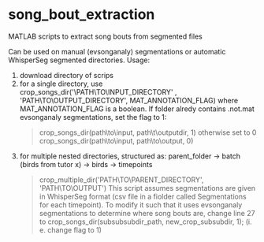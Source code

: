 # song_bout_extraction
MATLAB scripts to extract song bouts from segmented files 

Can be used on manual (evsonganaly) segmentations or automatic WhisperSeg segmented directories. 
Usage: 
1. download directory of scrips
2. for a single directory, use crop_songs_dir('\PATH\TO\INPUT_DIRECTORY' , 'PATH\TO\OUTPUT_DIRECTORY', MAT_ANNOTATION_FLAG)
   where MAT_ANNOTATION_FLAG is a boolean. If folder alredy contains .not.mat evsonganaly segmentations, set the flag to 1:
   > crop_songs_dir(path\to\input, path\t\outputdir, 1)
otherwise set to 0
   > crop_songs_dir(path\to\input, path\to\output, 0)
3. for multiple nested directories, structured as: parent_folder -> batch (birds from tutor x) -> birds ->  timepoints
   > crop_multiple_dir('PATH\TO\PARENT_DIRECTORY', 'PATH\TO\OUTPUT')
This script assumes segmentations are given in WhisperSeg format (csv file in a fiolder called Segmentations for each timepoint).
To modify it such that it uses evsonganaly segmentations to determine where song bouts are, change line 27 to
   > crop_songs_dir(subsubsubdir_path, new_crop_subsubdir, 1); (i. e. change flag to 1)
 
